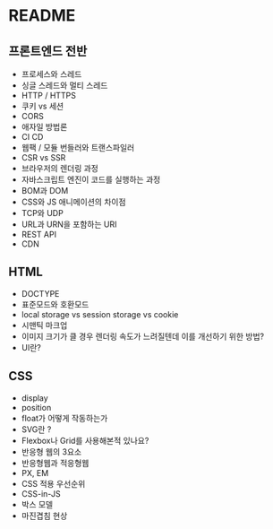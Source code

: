 # README

## 프론트엔드 전반

* 프로세스와 스레드
* 싱글 스레드와 멀티 스레드
* HTTP / HTTPS
* 쿠키 vs 세션
* CORS
* 애자일 방법론
* CI CD
* 웹팩 / 모듈 번들러와 트랜스파일러
* CSR vs SSR
* 브라우저의 렌더링 과정
* 자바스크립트 엔진이 코드를 실행하는 과정
* BOM과 DOM
* CSS와 JS 애니메이션의 차이점
* TCP와 UDP
* URL과 URN을 포함하는 URI
* REST API
* CDN

## HTML

* DOCTYPE
* 표준모드와 호환모드
* local storage vs session storage vs cookie
* 시맨틱 마크업
* 이미지 크기가 클 경우 렌더링 속도가 느려질텐데 이를 개선하기 위한 방법?
* UI란?

## CSS

* display
* position
* float가 어떻게 작동하는가
* SVG란 ?
* Flexbox나 Grid를 사용해본적 있나요?
* 반응형 웹의 3요소
* 반응형웹과 적응형웹
* PX, EM
* CSS 적용 우선순위
* CSS-in-JS
* 박스 모델
* 마진겹침 현상